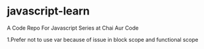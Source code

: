 # javascript-learn
A Code Repo  For Javascript Series at Chai Aur Code 

1.Prefer not to use var because of issue in block scope and functional scope 